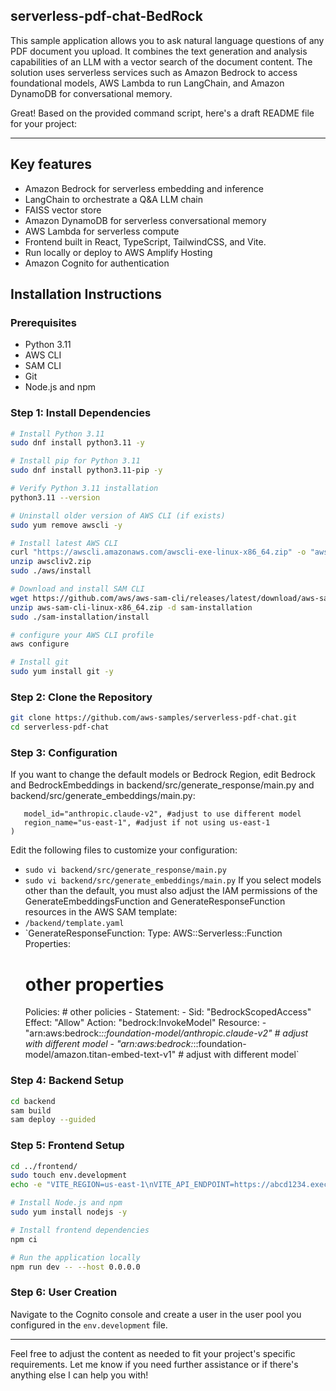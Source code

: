 ## serverless-pdf-chat-BedRock
This sample application allows you to ask natural language questions of any PDF document you upload. It combines the text generation and analysis capabilities of an LLM with a vector search of the document content. The solution uses serverless services such as Amazon Bedrock to access foundational models, AWS Lambda to run LangChain, and Amazon DynamoDB for conversational memory.

Great! Based on the provided command script, here's a draft README file for your project:

---

## Key features

- Amazon Bedrock for serverless embedding and inference
- LangChain to orchestrate a Q&A LLM chain
- FAISS vector store
- Amazon DynamoDB for serverless conversational memory
- AWS Lambda for serverless compute
- Frontend built in React, TypeScript, TailwindCSS, and Vite.
- Run locally or deploy to AWS Amplify Hosting
- Amazon Cognito for authentication

## Installation Instructions

### Prerequisites

- Python 3.11
- AWS CLI
- SAM CLI
- Git
- Node.js and npm

### Step 1: Install Dependencies

```bash
# Install Python 3.11
sudo dnf install python3.11 -y

# Install pip for Python 3.11
sudo dnf install python3.11-pip -y

# Verify Python 3.11 installation
python3.11 --version

# Uninstall older version of AWS CLI (if exists)
sudo yum remove awscli -y

# Install latest AWS CLI
curl "https://awscli.amazonaws.com/awscli-exe-linux-x86_64.zip" -o "awscliv2.zip"
unzip awscliv2.zip
sudo ./aws/install

# Download and install SAM CLI
wget https://github.com/aws/aws-sam-cli/releases/latest/download/aws-sam-cli-linux-x86_64.zip
unzip aws-sam-cli-linux-x86_64.zip -d sam-installation
sudo ./sam-installation/install

# configure your AWS CLI profile
aws configure

# Install git
sudo yum install git -y
```

### Step 2: Clone the Repository

```bash
git clone https://github.com/aws-samples/serverless-pdf-chat.git
cd serverless-pdf-chat
```

### Step 3: Configuration

If you want to change the default models or Bedrock Region, edit Bedrock and BedrockEmbeddings in backend/src/generate_response/main.py and backend/src/generate_embeddings/main.py:

```Bedrock(
   model_id="anthropic.claude-v2", #adjust to use different model
   region_name="us-east-1", #adjust if not using us-east-1
)
```

Edit the following files to customize your configuration:

- `sudo vi backend/src/generate_response/main.py`
- `sudo vi backend/src/generate_embeddings/main.py`
If you select models other than the default, you must also adjust the IAM permissions of the GenerateEmbeddingsFunction and GenerateResponseFunction resources in the AWS SAM template:
- `/backend/template.yaml`
- `GenerateResponseFunction:
  Type: AWS::Serverless::Function
  Properties:
    # other properties
    Policies:
      # other policies
      - Statement:
          - Sid: "BedrockScopedAccess"
            Effect: "Allow"
            Action: "bedrock:InvokeModel"
            Resource:
              - "arn:aws:bedrock:*::foundation-model/anthropic.claude-v2" # adjust with different model
              - "arn:aws:bedrock:*::foundation-model/amazon.titan-embed-text-v1" # adjust with different model`

### Step 4: Backend Setup

```bash
cd backend
sam build
sam deploy --guided
```

### Step 5: Frontend Setup

```bash
cd ../frontend/
sudo touch env.development
echo -e "VITE_REGION=us-east-1\nVITE_API_ENDPOINT=https://abcd1234.execute-api.us-east-1.amazonaws.com/dev/\nVITE_USER_POOL_ID=us-east-1_gxKtRocFs\nVITE_USER_POOL_CLIENT_ID=874ghcej99f8iuo0lgdpbrmi76k" | sudo tee -a env.development

# Install Node.js and npm
sudo yum install nodejs -y

# Install frontend dependencies
npm ci

# Run the application locally
npm run dev -- --host 0.0.0.0
```

### Step 6: User Creation

Navigate to the Cognito console and create a user in the user pool you configured in the `env.development` file.

---

Feel free to adjust the content as needed to fit your project's specific requirements. Let me know if you need further assistance or if there's anything else I can help you with!
